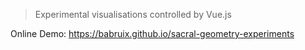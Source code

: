 
> Experimental visualisations controlled by Vue.js

Online Demo: https://babruix.github.io/sacral-geometry-experiments

